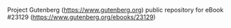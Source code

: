 Project Gutenberg (https://www.gutenberg.org) public repository for eBook #23129 (https://www.gutenberg.org/ebooks/23129)
